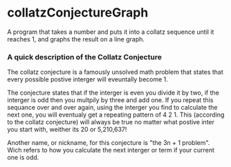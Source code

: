 # collatzConjectureGraph
A program that takes a number and puts it into a collatz sequence until it reaches 1, and graphs the result on a line graph.

### A quick description of the Collatz Conjecture
The collatz conjecture is a famously unsolved math problem that states that every possible postive interger will eveuntally become 1.

The conjecture states that if the interger is even you divide it by two, if the interger is odd then you multpily by three and add one. If you repeat this sequance over and over again, using the interger you find to calculate the next one, you will eventualy get a repeating pattern of 4 2 1. This (according to the collatz conjecture) will always be true no matter what postive inter you start with, weither its 20 or 5,210,637!

Another name, or nickname, for this conjecture is "the 3n + 1 problem". Wich refers to how you calculate the next interger or term if your current one is odd.

